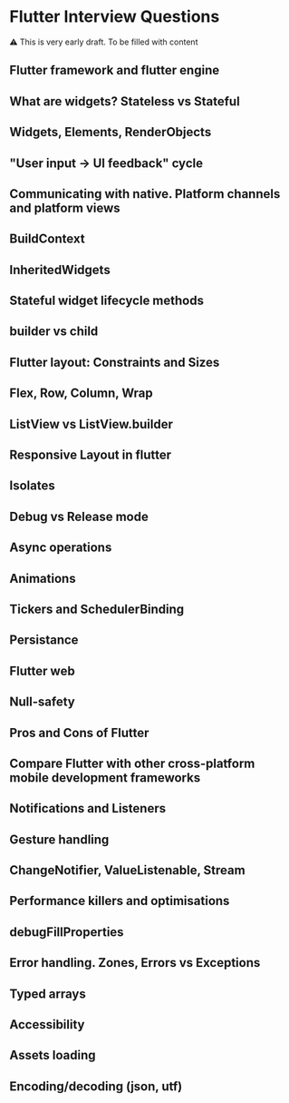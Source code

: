# Flutter Interview Questions

⚠️ This is very early draft. To be filled with content

## Flutter framework and flutter engine

## What are widgets? Stateless vs Stateful

## Widgets, Elements, RenderObjects

## "User input -> UI feedback" cycle

## Communicating with native. Platform channels and platform views

## BuildContext

## InheritedWidgets

## Stateful widget lifecycle methods

## builder vs child

## Flutter layout: Constraints and Sizes

## Flex, Row, Column, Wrap

## ListView vs ListView.builder

## Responsive Layout in flutter

## Isolates

## Debug vs Release mode

## Async operations

## Animations

## Tickers and SchedulerBinding

## Persistance

## Flutter web

## Null-safety

## Pros and Cons of Flutter

## Compare Flutter with other cross-platform mobile development frameworks

## Notifications and Listeners

## Gesture handling

## ChangeNotifier, ValueListenable, Stream

## Performance killers and optimisations

## debugFillProperties

## Error handling. Zones, Errors vs Exceptions

## Typed arrays

## Accessibility

## Assets loading

## Encoding/decoding (json, utf)
